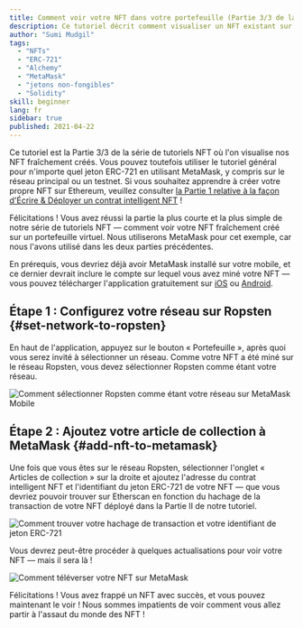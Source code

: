 ```yaml
---
title: Comment voir votre NFT dans votre portefeuille (Partie 3/3 de la série des tutoriels NFT)
description: Ce tutoriel décrit comment visualiser un NFT existant sur MetaMask !
author: "Sumi Mudgil"
tags:
  - "NFTs"
  - "ERC-721"
  - "Alchemy"
  - "MetaMask"
  - "jetons non-fongibles"
  - "Solidity"
skill: beginner
lang: fr
sidebar: true
published: 2021-04-22
---
```


Ce tutoriel est la Partie 3/3 de la série de tutoriels NFT où l'on visualise nos NFT fraîchement créés. Vous pouvez toutefois utiliser le tutoriel général pour n'importe quel jeton ERC-721 en utilisant MetaMask, y compris sur le réseau principal ou un testnet. Si vous souhaitez apprendre à créer votre propre NFT sur Ethereum, veuillez consulter [la Partie 1 relative à la façon d'Écrire & Déployer un contrat intelligent NFT](/developers/tutorials/how-to-write-and-deploy-an-nft) !

Félicitations ! Vous avez réussi la partie la plus courte et la plus simple de notre série de tutoriels NFT — comment voir votre NFT fraîchement créé sur un portefeuille virtuel. Nous utiliserons MetaMask pour cet exemple, car nous l'avons utilisé dans les deux parties précédentes.

En prérequis, vous devriez déjà avoir MetaMask installé sur votre mobile, et ce dernier devrait inclure le compte sur lequel vous avez miné votre NFT — vous pouvez télécharger l'application gratuitement sur [iOS](https://apps.apple.com/us/app/metamask-blockchain-wallet/id1438144202) ou [Android](https://play.google.com/store/apps/details?id=io.metamask&hl=en_US&gl=US).

## Étape 1 : Configurez votre réseau sur Ropsten {#set-network-to-ropsten}

En haut de l'application, appuyez sur le bouton « Portefeuille », après quoi vous serez invité à sélectionner un réseau. Comme votre NFT a été miné sur le réseau Ropsten, vous devez sélectionner Ropsten comme étant votre réseau.

![Comment sélectionner Ropsten comme étant votre réseau sur MetaMask Mobile](./ropstenMetamask.gif)

## Étape 2 : Ajoutez votre article de collection à MetaMask {#add-nft-to-metamask}

Une fois que vous êtes sur le réseau Ropsten, sélectionner l'onglet « Articles de collection » sur la droite et ajoutez l'adresse du contrat intelligent NFT et l'identifiant du jeton ERC-721 de votre NFT — que vous devriez pouvoir trouver sur Etherscan en fonction du hachage de la transaction de votre NFT déployé dans la Partie II de notre tutoriel.

![Comment trouver votre hachage de transaction et votre identifiant de jeton ERC-721](./findNFTEtherscan.png)

Vous devrez peut-être procéder à quelques actualisations pour voir votre NFT — mais il sera là <Emoji text="😄" size={1} />!

![Comment téléverser votre NFT sur MetaMask](./findNFTMetamask.gif)

Félicitations ! Vous avez frappé un NFT avec succès, et vous pouvez maintenant le voir ! Nous sommes impatients de voir comment vous allez partir à l'assaut du monde des NFT !

